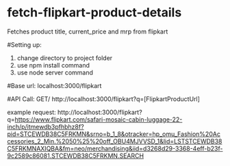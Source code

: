 # fetch-flipkart-product-details
Fetches product title, current_price and mrp from flipkart

#Setting up:
1. change directory to project folder
2. use npm install command
3. use node server command

#Base url:
localhost:3000/flipkart

#API Call:
GET/
http://localhost:3000/flipkart?q=[FlipkartProductUrl]

example request:
http://localhost:3000/flipkart?q=https://www.flipkart.com/safari-mosaic-cabin-luggage-22-inch/p/itmewdb3pfhbhz8f?pid=STCEWDB38C5FRKMN&srno=b_1_8&otracker=hp_omu_Fashion%20Accessories_2_Min.%2050%25%20off_OBU4MJVVSD_1&lid=LSTSTCEWDB38C5FRKMNAXIQBA&fm=neo/merchandising&iid=d3268d29-3368-4eff-b23f-9c2589c86081.STCEWDB38C5FRKMN.SEARCH
